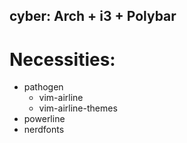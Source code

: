 ## cyber: Arch + i3 + Polybar
# Necessities:
* pathogen
    * vim-airline
    * vim-airline-themes
* powerline
* nerdfonts
